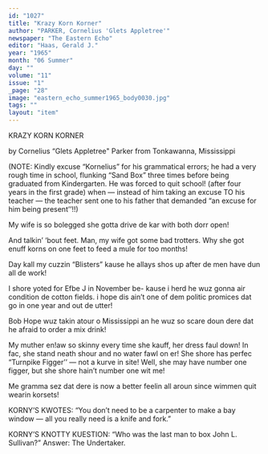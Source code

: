 ```yaml
---
id: "1027"
title: "Krazy Korn Korner"
author: "PARKER, Cornelius 'Glets Appletree'"
newspaper: "The Eastern Echo"
editor: "Haas, Gerald J."
year: "1965"
month: "06 Summer"
day: ""
volume: "11"
issue: "1"
_page: "28"
image: "eastern_echo_summer1965_body0030.jpg"
tags: ""
layout: "item"
---
```

KRAZY KORN
KORNER

by Cornelius “Glets Appletree" Parker
from Tonkawanna, Mississippi

(NOTE: Kindly excuse “Kornelius” for his
grammatical errors; he had a very rough time
in school, flunking “Sand Box” three times
before being graduated from Kindergarten.
He was forced to quit school! (after four years
in the first grade) when — instead of him
taking an excuse TO his teacher — the
teacher sent one to his father that demanded
“an excuse for him being present’’!!)

My wife is so bolegged she gotta drive de
kar with both dorr open!

And talkin’ ‘bout feet. Man, my wife got
some bad trotters. Why she got enuff korns
on one feet to feed a mule for too months!

Day kall my cuzzin “Blisters” kause he
allays shos up after de men have dun all de
work!

I shore yoted for Efbe J in November be-
kause i herd he wuz gonna air condition de
cotton fields. i hope dis ain’t one of dem
politic promices dat go in one year and out
de utter!

Bob Hope wuz takin atour o Mississippi an
he wuz so scare doun dere dat he afraid to
order a mix drink!

My muther en!aw so skinny every time
she kauff, her dress faul down! In fac, she
stand neath shour and no water fawl on er!
She shore has perfec “Turnpike Figger’’ —
not a kurve in site! Well, she may have
number one figger, but she shore hain’t
number one wit me!

Me gramma sez dat dere is now a better
feelin all aroun since wimmen quit wearin
korsets!

KORNY’S KWOTES: “You don’t need to
be a carpenter to make a bay window — all
you really need is a knife and fork.”

KORNY’S KNOTTY KUESTION: “Who
was the last man to box John L. Sullivan?”
Answer: The Undertaker.

